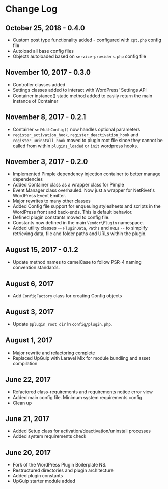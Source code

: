 # Change Log
## October 25, 2018 - 0.4.0
* Custom post type functionality added - configured with `cpt.php` config file
* Autoload all base config files
* Objects autoloaded based on `service-providers.php` config file

## November 10, 2017 - 0.3.0
* Controller classes added
* Settings classes added to interact with WordPress' Settings API
* Container instance() static method added to easily return the main instance of Container

## November 8, 2017 - 0.2.1
* Container `setWithConfig()` now handles optional parameters
* `register_activation_hook`, `register_deactivation_hook` and `register_uninstall_hook` moved to plugin root file since they cannot be called from within `plugins_loaded` or `init` wordpress hooks.

## November 3, 2017 - 0.2.0
* Implemented Pimple dependency injection container to better manage dependencies
* Added Container class as a wrapper class for Pimple
* Event Manager class overhauled. Now just a wrapper for NetRivet's WordPress Event Emitter.
* Major rewrites to many other classes
* Added Config file support for enqueuing stylesheets and scripts in the WordPress front and back-ends. This is default behavior.
* Defined plugin constants moved to config file.
* Constants now defined in the main `Vendor\Plugin` namespace.
* Added utility classes -- `PluginData`, `Paths` and `URLs` -- to simplify retrieving data, file and folder paths and URLs within the plugin.

## August 15, 2017 - 0.1.2
* Update method names to camelCase to follow PSR-4 naming convention standards.

## August 6, 2017
* Add `ConfigFactory` class for creating Config objects

## August 3, 2017
* Update `$plugin_root_dir` in `config/plugin.php`.

## August 1, 2017
* Major rewrite and refactoring complete
* Replaced UpGulp with Laravel Mix for module bundling and asset compilation

## June 22, 2017
* Refactored class-requirements and requirements notice error view
* Added main config file. Minimum system requirements config.
* Clean up

## June 21, 2017

* Added Setup class for activation/deactivation/uninstall processes
* Added system requirements check

## June 20, 2017

* Fork of the WordPress Plugin Boilerplate NS.
* Restructured directories and plugin architecture
* Added plugin constants
* UpGulp starter module added
